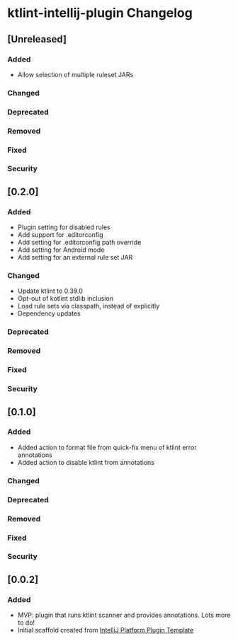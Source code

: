 <!-- Keep a Changelog guide -> https://keepachangelog.com -->

# ktlint-intellij-plugin Changelog

## [Unreleased]
### Added
- Allow selection of multiple ruleset JARs

### Changed

### Deprecated

### Removed

### Fixed

### Security
## [0.2.0]
### Added
- Plugin setting for disabled rules
- Add support for .editorconfig
- Add setting for .editorconfig path override
- Add setting for Android mode
- Add setting for an external rule set JAR

### Changed
- Update ktlint to 0.39.0
- Opt-out of kotlint stdlib inclusion
- Load rule sets via classpath, instead of explicitly
- Dependency updates

### Deprecated

### Removed

### Fixed

### Security
## [0.1.0]
### Added
- Added action to format file from quick-fix menu of ktlint error annotations
- Added action to disable ktlint from annotations

### Changed

### Deprecated

### Removed

### Fixed

### Security

## [0.0.2]
### Added
- MVP: plugin that runs ktlint scanner and provides annotations. Lots more to do!
- Initial scaffold created from [IntelliJ Platform Plugin Template](https://github.com/JetBrains/intellij-platform-plugin-template)
